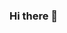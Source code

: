 ### Hi there 👋

<!--
**anwarsinaga/anwarsinaga** is a ✨ _special_ ✨ repository because its `README.md` (this file) appears on your GitHub profile.

Here are some ideas to get you started:

- 🔭 I’m currently working on Database Engineer
- 🌱 I’m currently learning NodeJS, Svelte
- 👯 I’m looking to collaborate on CI, Laravel
- 🤔 I’m looking for help with ...
- 💬 Ask me about ...
- 📫 How to reach me: anwarsinaga@gmail.com
- 😄 Pronouns: He/Him
- ⚡ Fun fact: ...
-->
